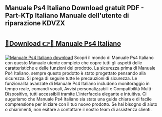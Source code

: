 ## Manuale Ps4 Italiano Download gratuit PDF - Part-KTp Italiano Manuale dell'utente di riparazione KDVZX

# <h2><a href="http://dfg1zh.blite.top/?on=Manuale+Ps4+Italiano">🔗Download 👉🔴 Manuale Ps4 Italiano</a></h2>

[![Manuale Ps4 Italiano download](https://i.imgur.com/lujVjoI.png)](http://dfg1zh.blite.top/?on=Manuale+Ps4+Italiano)
Scopri il mondo di Manuale Ps4 Italiano con questo Manuale utente completo che copre tutti gli aspetti delle caratteristiche e delle funzioni del prodotto. La sicurezza prima di Manuale Ps4 Italiano, sempre questo prodotto è stato progettato pensando alla sicurezza. Si prega di seguire tutte le precauzioni di sicurezza. Le funzionalità avanzate di Manuale Ps4 Italiano includono monitoraggio in tempo reale, comandi vocali, Avvisi personalizzabili e Compatibilità Multi-Dispositivo, tutti accessibili tramite L'interfaccia elegante e intuitiva. Ci auguriamo che Manuale Ps4 Italiano sia stata una guida chiara e di facile comprensione per iniziare con il tuo nuovo prodotto. Se hai bisogno di aiuto o chiarimenti, non esitare a contattare il nostro team di assistenza clienti.
